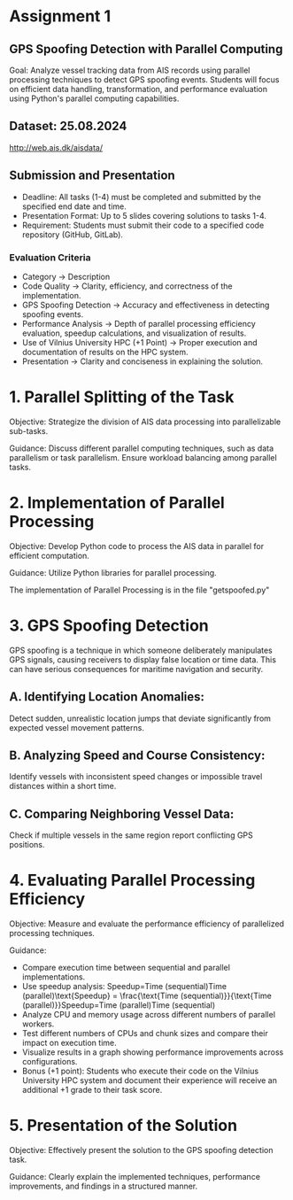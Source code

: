 # Assignment 1
## GPS Spoofing Detection with Parallel Computing

Goal:
Analyze vessel tracking data from AIS records using parallel processing techniques to detect GPS spoofing events. Students will focus on efficient data handling, transformation, and performance evaluation using Python's parallel computing capabilities.

## Dataset: 25.08.2024
http://web.ais.dk/aisdata/  

## Submission and Presentation
* Deadline: All tasks (1-4) must be completed and submitted by the specified end date and time.
* Presentation Format: Up to 5 slides covering solutions to tasks 1-4.
* Requirement: Students must submit their code to a specified code repository (GitHub, GitLab).

### Evaluation Criteria

* Category -> Description
* Code Quality -> Clarity, efficiency, and correctness of the implementation.
* GPS Spoofing Detection ->	Accuracy and effectiveness in detecting spoofing events.
* Performance Analysis -> Depth of parallel processing efficiency evaluation, speedup calculations, and visualization of results.
* Use of Vilnius University HPC (+1 Point)	-> Proper execution and documentation of results on the HPC system.
* Presentation ->	Clarity and conciseness in explaining the solution.


# 1. Parallel Splitting of the Task
Objective: Strategize the division of AIS data processing into parallelizable sub-tasks.

Guidance: Discuss different parallel computing techniques, such as data parallelism or task parallelism. Ensure workload balancing among parallel tasks.


# 2. Implementation of Parallel Processing
Objective: Develop Python code to process the AIS data in parallel for efficient computation.

Guidance: Utilize Python libraries for parallel processing.

The implementation of Parallel Processing is in the file "getspoofed.py" 
# 3. GPS Spoofing Detection
GPS spoofing is a technique in which someone deliberately manipulates GPS signals, causing receivers to display false location or time data. This can have serious consequences for maritime navigation and security.

## A. Identifying Location Anomalies:

Detect sudden, unrealistic location jumps that deviate significantly from expected vessel movement patterns.
## B. Analyzing Speed and Course Consistency:

Identify vessels with inconsistent speed changes or impossible travel distances within a short time.
## C. Comparing Neighboring Vessel Data:

Check if multiple vessels in the same region report conflicting GPS positions.



# 4. Evaluating Parallel Processing Efficiency
Objective: Measure and evaluate the performance efficiency of parallelized processing techniques.

Guidance:



*   Compare execution time between sequential and parallel implementations.
*   Use speedup analysis: Speedup=Time (sequential)Time (parallel)\text{Speedup} = \frac{\text{Time (sequential)}}{\text{Time (parallel)}}Speedup=Time (parallel)Time (sequential)
*   Analyze CPU and memory usage across different numbers of parallel workers.
*   Test different numbers of CPUs and chunk sizes and compare their impact on execution time.
*   Visualize results in a graph showing performance improvements across configurations.
*   Bonus (+1 point): Students who execute their code on the Vilnius University HPC system and document their experience will receive an additional +1 grade to their task score.



# 5. Presentation of the Solution
Objective: Effectively present the solution to the GPS spoofing detection task.

Guidance: Clearly explain the implemented techniques, performance improvements, and findings in a structured manner.
